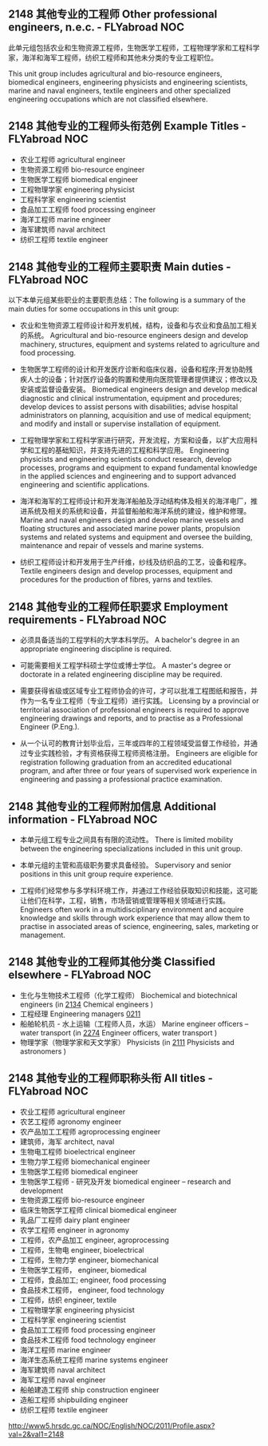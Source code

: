 ## 2148 其他专业的工程师 Other professional engineers, n.e.c. - FLYabroad NOC

此单元组包括农业和生物资源工程师，生物医学工程师，工程物理学家和工程科学家，海洋和海军工程师，纺织工程师和其他未分类的专业工程职位。

This unit group includes agricultural and bio-resource engineers, biomedical engineers, engineering physicists and engineering scientists, marine and naval engineers, textile engineers and other specialized engineering occupations which are not classified elsewhere.

## 2148 其他专业的工程师头衔范例 Example Titles - FLYabroad NOC

* 农业工程师 agricultural engineer
* 生物资源工程师 bio-resource engineer
* 生物医学工程师 biomedical engineer
* 工程物理学家 engineering physicist
* 工程科学家 engineering scientist
* 食品加工工程师 food processing engineer
* 海洋工程师 marine engineer
* 海军建筑师 naval architect
* 纺织工程师 textile engineer

## 2148 其他专业的工程师主要职责 Main duties - FLYabroad NOC

以下本单元组某些职业的主要职责总结：The following is a summary of the main duties for some occupations in this unit group:

* 农业和生物资源工程师设计和开发机械，结构，设备和与农业和食品加工相关的系统。
Agricultural and bio-resource engineers design and develop machinery, structures, equipment and systems related to agriculture and food processing.

* 生物医学工程师的设计和开发医疗诊断和临床仪器，设备和程序;开发协助残疾人士的设备；针对医疗设备的购置和使用向医院管理者提供建议；修改以及安装或监督设备安装。
Biomedical engineers design and develop medical diagnostic and clinical instrumentation, equipment and procedures; develop devices to assist persons with disabilities; advise hospital administrators on planning, acquisition and use of medical equipment; and modify and install or supervise installation of equipment.

* 工程物理学家和工程科学家进行研究，开发流程，方案和设备，以扩大应用科学和工程的基础知识，并支持先进的工程和科学应用。
Engineering physicists and engineering scientists conduct research, develop processes, programs and equipment to expand fundamental knowledge in the applied sciences and engineering and to support advanced engineering and scientific applications.

* 海洋和海军的工程师设计和开发海洋船舶及浮动结构体及相关的海洋电厂，推进系统及相关的系统和设备，并监督船舶和海洋系统的建设，维护和修理。
Marine and naval engineers design and develop marine vessels and floating structures and associated marine power plants, propulsion systems and related systems and equipment and oversee the building, maintenance and repair of vessels and marine systems.

* 纺织工程师设计和开发用于生产纤维​​，纱线及纺织品的工艺，设备和程序。
Textile engineers design and develop processes, equipment and procedures for the production of fibres, yarns and textiles.

## 2148 其他专业的工程师任职要求 Employment requirements - FLYabroad NOC

* 必须具备适当的工程学科的大学本科学历。
A bachelor's degree in an appropriate engineering discipline is required.

* 可能需要相关工程学科硕士学位或博士学位。
A master's degree or doctorate in a related engineering discipline may be required.

* 需要获得省级或区域专业工程师协会的许可，才可以批准工程图纸和报告，并作为一名专业工程师（专业工程师）进行实践。
Licensing by a provincial or territorial association of professional engineers is required to approve engineering drawings and reports, and to practise as a Professional Engineer (P.Eng.).

* 从一个认可的教育计划毕业后，三年或四年的工程领域受监督工作经验，并通过专业实践检验，才有资格获得工程师资格注册。
Engineers are eligible for registration following graduation from an accredited educational program, and after three or four years of supervised work experience in engineering and passing a professional practice examination.

## 2148 其他专业的工程师附加信息 Additional information - FLYabroad NOC

* 本单元组工程专业之间具有有限的流动性。
There is limited mobility between the engineering specializations included in this unit group.

* 本单元组的主管和高级职务要求具备经验。
Supervisory and senior positions in this unit group require experience.

* 工程师们经常参与多学科环境工作，并通过工作经验获取知识和技能，这可能让他们在科学，工程，销售，市场营销或管理等相关领域进行实践。
Engineers often work in a multidisciplinary environment and acquire knowledge and skills through work experience that may allow them to practise in associated areas of science, engineering, sales, marketing or management.

## 2148 其他专业的工程师其他分类 Classified elsewhere - FLYabroad NOC

* 生化与生物技术工程师（化学工程师） Biochemical and biotechnical engineers (in [2134](2134) Chemical engineers )
* 工程经理 Engineering managers [0211](0211)
* 船舶轮机员 - 水上运输（工程师人员，水运） Marine engineer officers – water transport (in [2274](2274) Engineer officers, water transport )
* 物理学家（物理学家和天文学家） Physicists (in [2111](2111) Physicists and astronomers )

## 2148 其他专业的工程师职称头衔 All titles - FLYabroad NOC

* 农业工程师 agricultural engineer
* 农艺工程师 agronomy engineer
* 农产品加工工程师 agroprocessing engineer
* 建筑师，海军 architect, naval
* 生物电工程师 bioelectrical engineer
* 生物力学工程师 biomechanical engineer
* 生物医学工程师 biomedical engineer
* 生物医学工程师 - 研究及开发 biomedical engineer – research and development
* 生物资源工程师 bio-resource engineer
* 临床生物医学工程师 clinical biomedical engineer
* 乳品厂工程师 dairy plant engineer
* 农学工程师 engineer in agronomy
* 工程师，农产品加工 engineer, agroprocessing
* 工程师，生物电 engineer, bioelectrical
* 工程师，生物力学 engineer, biomechanical
* 生物医学工程师， engineer, biomedical
* 工程师，食品加工; engineer, food processing
* 食品技术工程师， engineer, food technology
* 工程师，纺织 engineer, textile
* 工程物理学家 engineering physicist
* 工程科学家 engineering scientist
* 食品加工工程师 food processing engineer
* 食品技术工程师 food technology engineer
* 海洋工程师 marine engineer
* 海洋生态系统工程师 marine systems engineer
* 海军建筑师 naval architect
* 海军工程师 naval engineer
* 船舶建造工程师 ship construction engineer
* 造船工程师 shipbuilding engineer
* 纺织工程师 textile engineer

http://www5.hrsdc.gc.ca/NOC/English/NOC/2011/Profile.aspx?val=2&val1=2148